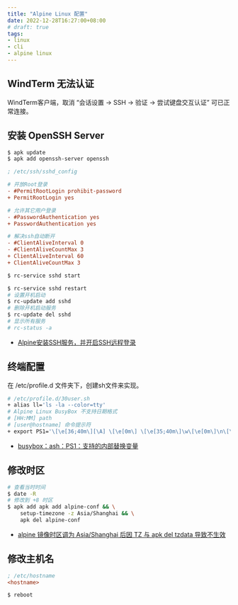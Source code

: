 ```yaml
---
title: "Alpine Linux 配置"
date: 2022-12-28T16:27:00+08:00
# draft: true
tags:
- linux
- cli
- alpine linux
---
```


## WindTerm 无法认证

WindTerm客户端，取消 “会话设置 -> SSH -> 验证 -> 尝试键盘交互认证” 可已正常连接。

## 安装 OpenSSH Server
```bash
$ apk update
$ apk add openssh-server openssh
```
```ini
; /etc/ssh/sshd_config

# 开放Root登录
- #PermitRootLogin prohibit-password
+ PermitRootLogin yes

# 允许其它用户登录
- #PasswordAuthentication yes
+ PasswordAuthentication yes

# 解决ssh自动断开
- #ClientAliveInterval 0
- #ClientAliveCountMax 3
+ ClientAliveInterval 60
+ ClientAliveCountMax 3
```
```bash
$ rc-service sshd start

$ rc-service sshd restart
# 设置开机启动
$ rc-update add sshd
# 删除开机启动服务
$ rc-update del sshd
# 显示所有服务
# rc-status -a
```
- [Alpine安装SSH服务，并开启SSH远程登录](https://mayanpeng.cn/archives/248.html)

## 终端配置

在 /etc/profile.d 文件夹下，创建sh文件来实现。
```bash
# /etc/profile.d/30user.sh
+ alias ll='ls -la --color=tty'
# Alpine Linux BusyBox 不支持日期格式
# [HH:MM] path
# [user@hostname] 命令提示符
+ export PS1='\[\e[36;40m\][\A] \[\e[0m\] \[\e[35;40m\]\w\[\e[0m\]\n\[\e[33;40m\][\u@\H]\[\e[0m\] \\$ '
```
- [busybox：ash：PS1：支持的内部替换变量](https://www.cnblogs.com/jinzhenshui/p/16358242.html)

## 修改时区
```bash
# 查看当时时间
$ date -R
# 修改到 +8 时区
$ apk add apk add alpine-conf && \
    setup-timezone -z Asia/Shanghai && \
    apk del alpine-conf
```
- [alpine 镜像时区调为 Asia/Shanghai 后因 TZ 与 apk del tzdata 导致不生效 ](https://www.cnblogs.com/flipped/p/15808681.html)

## 修改主机名
```ini
; /etc/hostname
<hostname>
```
```bash
$ reboot
```